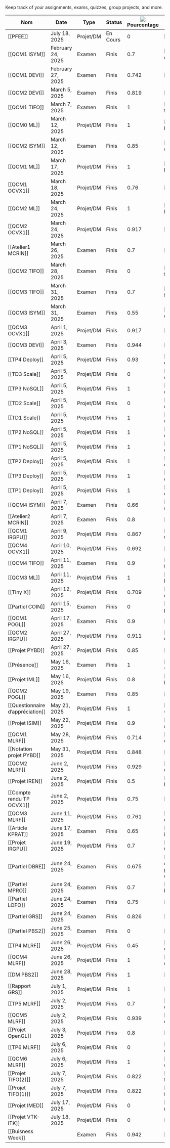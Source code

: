 Keep track of your assignments, exams, quizzes, group projects, and more.

|Nom|Date|Type|Status|![](https://www.notion.so/icons/hashtag_gray.svg)Pourcentage|![](https://www.notion.so/icons/book_gray.svg)Matiére|
|---|---|---|---|---|---|
|[[PFEE]]|July 18, 2025|Projet/DM|En Cours|0|[[PFEE Image]]|
|[[QCM1 ISYM]]|February 24, 2025|Examen|Finis|0.7|[[Introduction à la synthèse d’image]]|
|[[QCM1 DEVI]]|February 27, 2025|Examen|Finis|0.742|[[Déploiement et Virtualisation]]|
|[[QCM2 DEVI]]|March 5, 2025|Examen|Finis|0.819|[[Déploiement et Virtualisation]]|
|[[QCM1 TIFO]]|March 7, 2025|Examen|Finis|1|[[Traitement d’image fondamental C++]]|
|[[QCM0 ML]]|March 12, 2025|Projet/DM|Finis|1|[[Introduction au Machine Learning]]|
|[[QCM2 ISYM]]|March 12, 2025|Examen|Finis|0.85|[[Introduction à la synthèse d’image]]|
|[[QCM1 ML]]|March 17, 2025|Projet/DM|Finis|1|[[Introduction au Machine Learning]]|
|[[QCM1 OCVX1]]|March 18, 2025|Projet/DM|Finis|0.76|[[Optimisation Convexe 1]]|
|[[QCM2 ML]]|March 24, 2025|Projet/DM|Finis|1|[[Introduction au Machine Learning]]|
|[[QCM2 OCVX1]]|March 24, 2025|Projet/DM|Finis|0.917|[[Optimisation Convexe 1]]|
|[[Atelier1 MCRIN]]|March 26, 2025|Examen|Finis|0.7|[[Devenir Créatif et Innovant]]|
|[[QCM2 TIFO]]|March 28, 2025|Examen|Finis|0|[[Traitement d’image fondamental C++]]|
|[[QCM3 TIFO]]|March 31, 2025|Examen|Finis|0.7|[[Traitement d’image fondamental C++]]|
|[[QCM3 ISYM]]|March 31, 2025|Examen|Finis|0.55|[[Introduction à la synthèse d’image]]|
|[[QCM3 OCVX1]]|April 1, 2025|Projet/DM|Finis|0.917|[[Optimisation Convexe 1]]|
|[[QCM3 DEVI]]|April 3, 2025|Examen|Finis|0.944|[[Déploiement et Virtualisation]]|
|[[TP4 Deploy]]|April 5, 2025|Projet/DM|Finis|0.93|[[IMAGE/Base de donnés/Matières/INFO8/INFO8]]|
|[[TD3 Scale]]|April 5, 2025|Projet/DM|Finis|0|[[IMAGE/Base de donnés/Matières/INFO8/INFO8]]|
|[[TP3 NoSQL]]|April 5, 2025|Projet/DM|Finis|1|[[IMAGE/Base de donnés/Matières/INFO8/INFO8]]|
|[[TD2 Scale]]|April 5, 2025|Projet/DM|Finis|0|[[IMAGE/Base de donnés/Matières/INFO8/INFO8]]|
|[[TD1 Scale]]|April 5, 2025|Projet/DM|Finis|1|[[IMAGE/Base de donnés/Matières/INFO8/INFO8]]|
|[[TP2 NoSQL]]|April 5, 2025|Projet/DM|Finis|1|[[IMAGE/Base de donnés/Matières/INFO8/INFO8]]|
|[[TP1 NoSQL]]|April 5, 2025|Projet/DM|Finis|1|[[IMAGE/Base de donnés/Matières/INFO8/INFO8]]|
|[[TP2 Deploy]]|April 5, 2025|Projet/DM|Finis|1|[[IMAGE/Base de donnés/Matières/INFO8/INFO8]]|
|[[TP3 Deploy]]|April 5, 2025|Projet/DM|Finis|1|[[IMAGE/Base de donnés/Matières/INFO8/INFO8]]|
|[[TP1 Deploy]]|April 5, 2025|Projet/DM|Finis|1|[[IMAGE/Base de donnés/Matières/INFO8/INFO8]]|
|[[QCM4 ISYM]]|April 7, 2025|Examen|Finis|0.66|[[Introduction à la synthèse d’image]]|
|[[Atelier2 MCRIN]]|April 7, 2025|Examen|Finis|0.8|[[Devenir Créatif et Innovant]]|
|[[QCM1 IRGPU]]|April 9, 2025|Projet/DM|Finis|0.867|[[Implémentation Rapide GPGPU]]|
|[[QCM4 OCVX1]]|April 10, 2025|Projet/DM|Finis|0.692|[[Optimisation Convexe 1]]|
|[[QCM4 TIFO]]|April 11, 2025|Examen|Finis|0.9|[[Traitement d’image fondamental C++]]|
|[[QCM3 ML]]|April 11, 2025|Projet/DM|Finis|1|[[Introduction au Machine Learning]]|
|[[Tiny X]]|April 12, 2025|Projet/DM|Finis|0.709|[[IMAGE/Base de donnés/Matières/INFO8/INFO8]]|
|[[Partiel COIN]]|April 15, 2025|Examen|Finis|0|[[Communication Inter-personnelle]]|
|[[QCM1 POGL]]|April 17, 2025|Examen|Finis|0.9|[[Programmation OpenGL]]|
|[[QCM2 IRGPU]]|April 27, 2025|Projet/DM|Finis|0.911|[[Implémentation Rapide GPGPU]]|
|[[Projet PYBD]]|April 27, 2025|Projet/DM|Finis|0.85|[[Python pour le Big Data]]|
|[[Présence]]|May 16, 2025|Examen|Finis|1|[[Conférence Technologique (S8)]]|
|[[Projet IML]]|May 16, 2025|Projet/DM|Finis|0.8|[[Introduction au Machine Learning]]|
|[[QCM2 POGL]]|May 19, 2025|Examen|Finis|0.85|[[Programmation OpenGL]]|
|[[Questionnaire d’appréciation]]|May 21, 2025|Projet/DM|Finis|1|[[Conférence Technologique (S8)]]|
|[[Projet ISIM]]|May 22, 2025|Projet/DM|Finis|0.9|[[Introduction à la synthèse d’image]]|
|[[QCM1 MLRF]]|May 28, 2025|Projet/DM|Finis|0.714|[[ML pour la Reconnaissance des Formes]]|
|[[Notation projet PYBD]]|May 31, 2025|Projet/DM|Finis|0.848|[[Python pour le Big Data]]|
|[[QCM2 MLRF]]|June 2, 2025|Projet/DM|Finis|0.929|[[ML pour la Reconnaissance des Formes]]|
|[[Projet IREN]]|June 2, 2025|Projet/DM|Finis|0.5|[[Introduction aux Réseaux de Neuronnes]]|
|[[Compte rendu TP OCVX1]]|June 2, 2025|Projet/DM|Finis|0.75|[[Optimisation Convexe 1]]|
|[[QCM3 MLRF]]|June 11, 2025|Projet/DM|Finis|0.761|[[ML pour la Reconnaissance des Formes]]|
|[[Article KPRAT]]|June 17, 2025|Examen|Finis|0.65|[[Étude de cas pratique en image et Rdf]]|
|[[Projet IRGPU]]|June 19, 2025|Projet/DM|Finis|0.7|[[Implémentation Rapide GPGPU]]|
|[[Partiel DBRE]]|June 24, 2025|Examen|Finis|0.675|[[IMAGE/Base de donnés/Matières/Droit des propriétés intellectuelles/Droit des propriétés intellectuelles]]|
|[[Partiel MPRO]]|June 24, 2025|Examen|Finis|0.7|[[Management et Pilotage de Projets]]|
|[[Partiel LOFO]]|June 24, 2025|Examen|Finis|0.75|[[Logique Formelle]]|
|[[Partiel GRS]]|June 24, 2025|Examen|Finis|0.826|[[Gestions des Risques]]|
|[[Partiel PBS2]]|June 25, 2025|Examen|Finis|0|[[Probabilité et Statistiques]]|
|[[TP4 MLRF]]|June 26, 2025|Projet/DM|Finis|0.45|[[ML pour la Reconnaissance des Formes]]|
|[[QCM4 MLRF]]|June 26, 2025|Projet/DM|Finis|1|[[ML pour la Reconnaissance des Formes]]|
|[[DM PBS2]]|June 28, 2025|Projet/DM|Finis|1|[[Probabilité et Statistiques]]|
|[[Rapport GRS]]|July 1, 2025|Projet/DM|Finis|1|[[Gestions des Risques]]|
|[[TP5 MLRF]]|July 2, 2025|Projet/DM|Finis|0.7|[[ML pour la Reconnaissance des Formes]]|
|[[QCM5 MLRF]]|July 2, 2025|Projet/DM|Finis|0.939|[[ML pour la Reconnaissance des Formes]]|
|[[Projet OpenGL]]|July 3, 2025|Projet/DM|Finis|0.8|[[Programmation OpenGL]]|
|[[TP6 MLRF]]|July 6, 2025|Projet/DM|Finis|0|[[ML pour la Reconnaissance des Formes]]|
|[[QCM6 MLRF]]|July 6, 2025|Projet/DM|Finis|1|[[ML pour la Reconnaissance des Formes]]|
|[[Projet TIFO(2)]]|July 7, 2025|Projet/DM|Finis|0.822|[[Traitement d’image fondamental Python]]|
|[[Projet TIFO(1)]]|July 7, 2025|Projet/DM|Finis|0.822|[[Traitement d’image fondamental C++]]|
|[[Projet IMED]]|July 17, 2025|Projet/DM|Finis|0|[[Introduction à l’imagerie médicale]]|
|[[Projet VTK-ITK]]|July 18, 2025|Projet/DM|Finis|0|[[Introduction à VTK-IKT]]|
|[[Buisness Week]]||Examen|Finis|0.942|[[Buisness Game]]|
